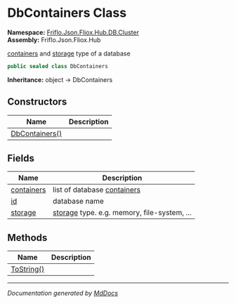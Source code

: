 ﻿<!--  
  <auto-generated>   
    The contents of this file were generated by a tool.  
    Changes to this file may be list if the file is regenerated  
  </auto-generated>   
-->

# DbContainers Class

**Namespace:** [Friflo.Json.Fliox.Hub.DB.Cluster](../index.md)  
**Assembly:** Friflo.Json.Fliox.Hub

[containers](fields/containers.md) and [storage](fields/storage.md) type of a database

```csharp
public sealed class DbContainers
```

**Inheritance:** object → DbContainers

## Constructors

| Name                                    | Description |
| --------------------------------------- | ----------- |
| [DbContainers()](constructors/index.md) |             |

## Fields

| Name                               | Description                                                       |
| ---------------------------------- | ----------------------------------------------------------------- |
| [containers](fields/containers.md) | list of database [containers](fields/containers.md)               |
| [id](fields/id.md)                 | database name                                                     |
| [storage](fields/storage.md)       | [storage](fields/storage.md) type. e.g. memory, file\-system, ... |

## Methods

| Name                              | Description |
| --------------------------------- | ----------- |
| [ToString()](methods/ToString.md) |             |

___

*Documentation generated by [MdDocs](https://github.com/ap0llo/mddocs)*
